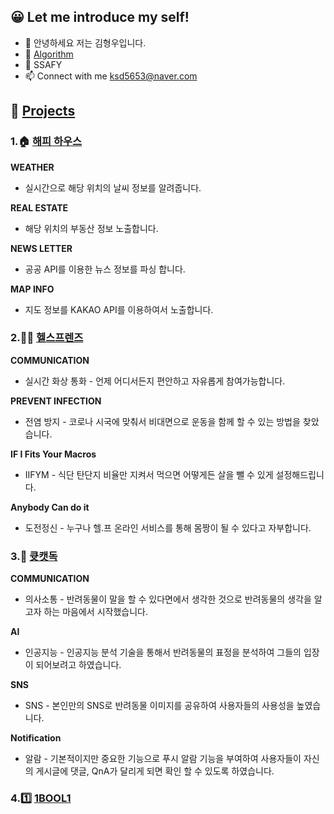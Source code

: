 ## 😀 Let me introduce my self!
- 👋 안녕하세요 저는 김형우입니다.
- 👀 [Algorithm](https://github.com/1ComputerMaster/Algorithm)
- 🌱 SSAFY
- 📫 Connect with me <ksd5653@naver.com>


## 💞️ [Projects](https://github.com/1ComputerMaster/1ComputerMaster/tree/main/Project) 
###  1.🏠 [해피 하우스](https://github.com/1ComputerMaster/1ComputerMaster/tree/main/Project/HappyHouse_PJT)

**WEATHER**

- 실시간으로 해당 위치의 날씨 정보를 알려줍니다.

**REAL ESTATE**

- 해당 위치의 부동산 정보 노출합니다.

**NEWS LETTER**

- 공공 API를 이용한 뉴스 정보를 파싱 합니다.

**MAP INFO**

- 지도 정보를 KAKAO API를 이용하여서 노출합니다.
 ### 2.🏋️‍♀️ [헬스프렌즈](https://github.com/1ComputerMaster/1ComputerMaster/tree/main/Project/HealthFriend)

**COMMUNICATION**

- 실시간 화상 통화 - 언제 어디서든지 편안하고 자유롭게 참여가능합니다.

 **PREVENT INFECTION**

- 전염 방지 - 코로나 시국에 맞춰서 비대면으로 운동을 함께 할 수 있는 방법을 찾았습니다.

 **IF I Fits Your Macros**

- IIFYM - 식단 탄단지 비율만 지켜서 먹으면 어떻게든 살을 뺄 수 있게 설정해드립니다.

 **Anybody Can do it**

- 도전정신 - 누구나 헬.프 온라인 서비스를 통해 몸짱이 될 수 있다고 자부합니다.


###  3.🐶 [큣캣독](https://github.com/1ComputerMaster/1ComputerMaster/tree/main/Project/CuteCatDog)


**COMMUNICATION**

- 의사소통 - 반려동물이 말을 할 수 있다면에서 생각한 것으로 반려동물의 생각을 알고자 하는 마음에서 시작했습니다.

**AI**

- 인공지능 - 인공지능 분석 기술을 통해서 반려동물의 표정을 분석하여 그들의 입장이 되어보려고 하였습니다.

**SNS**

- SNS - 본인만의 SNS로 반려동물 이미지를 공유하여 사용자들의 사용성을 높였습니다.

**Notification**

- 알람 - 기본적이지만 중요한 기능으로 푸시 알람 기능을 부여하여 사용자들이 자신의 게시글에 댓글, QnA가 달리게 되면 확인 할 수 있도록 하였습니다.


###  4.1️⃣ [1BOOL1](https://github.com/1ComputerMaster/1ComputerMaster/tree/main/Project/oneplusone)
